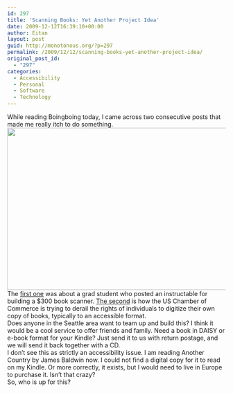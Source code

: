 ```yaml
---
id: 297
title: 'Scanning Books: Yet Another Project Idea'
date: 2009-12-12T16:39:10+00:00
author: Eitan
layout: post
guid: http://monotonous.org/?p=297
permalink: /2009/12/12/scanning-books-yet-another-project-idea/
original_post_id:
  - "297"
categories:
  - Accessibility
  - Personal
  - Software
  - Technology
---
```

While reading Boingboing today, I came across two consecutive posts that made me really itch to do something.  
[<img class="alignnone" title="DIY book scanner" src="http://craphound.com/images/diybookscanner2.jpg" alt="" width="560" height="375" />](http://www.boingboing.net/2009/12/11/homebrew-300-book-sc.html)  
The [first one](http://www.boingboing.net/2009/12/11/homebrew-300-book-sc.html "Boingboing: $300 Homebrew Book Scanner") was about a grad student who posted an instructable for building a $300 book scanner. [The second](http://www.boingboing.net/2009/12/11/riaa-mpaa-and-us-cha.html "Boingboing: RIAA, MPAA and US Chamber of Commerce declare war on blind and disabled people") is how the US Chamber of Commerce is trying to derail the rights of individuals to digitize their own copy of books, typically to an accessible format.  
Does anyone in the Seattle area want to team up and build this? I think it would be a cool service to offer friends and family. Need a book in DAISY or e-book format for your Kindle? Just send it to us with return postage, and we will send it back together with a CD.  
I don&#8217;t see this as strictly an accessibility issue. I am reading Another Country by James Baldwin now. I could not find a digital copy for it to read on my Kindle. Or more correctly, it exists, but I would need to live in Europe to purchase it. Isn&#8217;t that crazy?  
So, who is up for this?